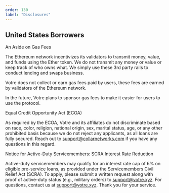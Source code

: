 ```yaml
---
order: 130
label: "Disclosures"
---
```


## United States Borrowers

An Aside on Gas Fees

The Ethereum network incentivizes its validators to transmit money, value, and funds using the Ether token. We do not transmit any money or value or keep track of who owns what. We simply use these 3rd party rails to conduct lending and swaps business.

Votre does not collect or earn gas fees paid by users, these fees are earned by validators of the Ethereum network.

In the future, Votre plans to sponsor gas fees to make it easier for users to use the protocol.

Equal Credit Opportunity Act (ECOA)

As required by the ECOA, Votre and its affiliates do not discriminate based on race, color, religion, national origin, sex, marital status, age, or any other prohibited basis because we do not reject any applicants, as all loans are fully secured. Reach out to support@collarnetworks.com if you have any questions in this regard.

Notice for Active-Duty Servicemembers: SCRA Interest Rate Reduction

Active-duty servicemembers may qualify for an interest rate cap of 6% on eligible pre-service loans, as provided under the Servicemembers Civil Relief Act (SCRA). To apply, please submit a written request along with proof of active-duty status (e.g., military orders) to support@votre.xyz. For questions, contact us at support@votre.xyz. Thank you for your service.

